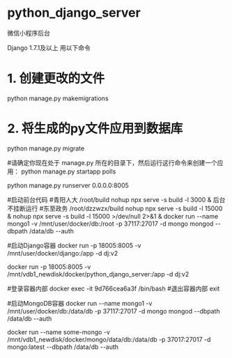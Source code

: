 # python_django_server

微信小程序后台

Django 1.7.1及以上 用以下命令
# 1. 创建更改的文件
python manage.py makemigrations
# 2. 将生成的py文件应用到数据库
python manage.py migrate

#请确定你现在处于 manage.py 所在的目录下，然后运行这行命令来创建一个应用：
python manage.py startapp polls

python manage.py runserver 0.0.0.0:8005

#启动前台代码
#青阳人大 /root/build
nohup npx serve -s build -l 3000  &
后台不挂断运行
#东至政务 /root/dzzwzx/build
nohup npx serve -s build -l 15000  &
nohup npx serve -s build -l 15000 >/dev/null 2>&1 &
docker run --name mongo1 -v /mnt/user/docker/db:/root -p 37117:27017 -d mongo mongod --dbpath /data/db --auth


#启动Django容器
docker run -p 18005:8005 -v /mnt/user/docker/django:/app -d dj:v2


docker run -p 18005:8005 -v /mnt/vdb1_newdisk/docker/python_django_server:/app -d dj:v2


#登录容器内部
docker exec -it 9d766cea6a3f /bin/bash
#退出容器内部
exit

#启动MongoDB容器
docker run --name mongo1 -v /mnt/user/docker/db:/data/db -p 37117:27017 -d mongo mongod --dbpath /data/db --auth

docker run --name some-mongo  -v /mnt/vdb1_newdisk/docker/mongo/data/db:/data/db -p 37017:27017 -d mongo:latest  --dbpath /data/db --auth
